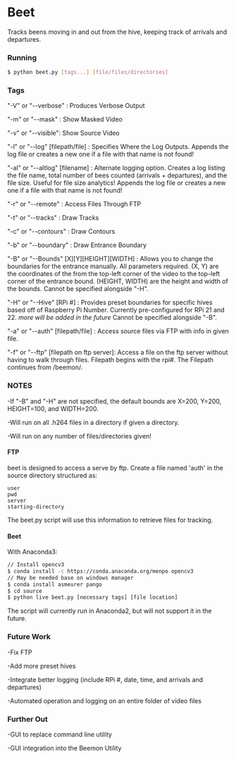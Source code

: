 # Beet

Tracks beens moving in and out from the hive, keeping track of arrivals and departures.

### Running

```bash
$ python beet.py [tags...] [file/files/directories]
```

### Tags

  "-V" or "--verbose" : Produces Verbose Output
  
  "-m" or "--mask" : Show Masked Video
  
  "-v" or "--visible": Show Source Video
  
  "-l" or "--log" [filepath/file] : Specifies Where the Log Outputs.  Appends the log file or creates a new one if a file with that name is not found!

  "-al" or "--altlog" [filename] : Alternate logging option.  Creates a log listing the file name, total number of bees counted (arrivals + departures), and the file size.  Useful for file size analytics!  Appends the log file or creates a new one if a file with that name is not found!
  
  "-r" or "--remote" : Access Files Through FTP
  
  "-t" or "--tracks" : Draw Tracks
  
  "-c" or "--contours" : Draw Contours
  
  "-b" or "--boundary" : Draw Entrance Boundary
  
  "-B" or "--Bounds" [X][Y][HEIGHT][WIDTH] : Allows you to change the boundaries for the entrance manually.  All parameters required.  (X, Y) are the coordinates of the from the top-left corner of the video to the top-left corner of the entrance bound.  (HEIGHT, WIDTH) are the height and width of the bounds.  Cannot be specified alongside "-H".  
  
  "-H" or "--Hive" [RPi #] : Provides preset boundaries for specific hives based off of Raspberry Pi Number.  Currently pre-configured for RPi 21 and 22. *more will be added in the future* Cannot be specified alongside "-B".  
  
  "-a" or "--auth" [filepath/file] : Access source files via FTP with info in given file.  
  
  "-f" or "--ftp" [filepath on ftp server]: Access a file on the ftp server without having to walk through files.  Filepath begins with the rpi#.  The Filepath continues from /beemon/.  
  
### NOTES

  -If "-B" and "-H" are not specified, the default bounds are X=200, Y=200, HEIGHT=100, and WIDTH=200.  
  
  -Will run on all .h264 files in a directory if given a directory.  
  
  -Will run on any number of files/directories given!

#### FTP
beet is designed to access a serve by ftp. Create a file named 'auth' in the source directory structured as:

```
user
pwd
server
starting-directory
```

The beet.py script will use this information to retrieve files for tracking.

#### Beet
With Anaconda3:

```bash
// Install opencv3
$ conda install -c https://conda.anaconda.org/menpo opencv3
// May be needed base on windows manager
$ conda install asmeurer pango
$ cd source
$ python live beet.py [necessary tags] [file location]
```

The script will currently run in Anaconda2, but will not support it in the future.

### Future Work

  -Fix FTP
  
  -Add more preset hives
  
  -Integrate better logging (include RPi #, date, time, and arrivals and departures)
  
  -Automated operation and logging on an entire folder of video files
  
  
### Further Out
  
  -GUI to replace command line utility
  
  -GUI integration into the Beemon Utility
  

